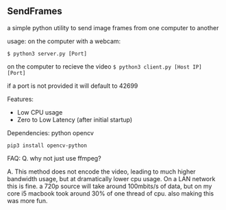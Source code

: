 ## SendFrames ##

a simple python utility to send image frames from one computer to another

usage: 
on the computer with a webcam:

`$ python3 server.py [Port]`

on the computer to recieve the video
`$ python3 client.py [Host IP] [Port]`

if a port is not provided it will default to 42699

Features:

 * Low CPU usage
 * Zero to Low Latency (after initial startup)

Dependencies:
python opencv

`pip3 install opencv-python`


FAQ:
Q. why not just use ffmpeg?

A. This method does not encode the video, leading to much higher bandwidth usage, but at dramatically lower cpu usage. On a LAN network this is fine. a 720p source will take around 100mbits/s of data, but on my core i5 macbook took around 30% of one thread of cpu. also making this was more fun.



